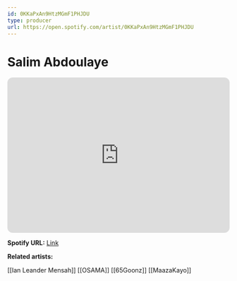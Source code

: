```yaml
---
id: 0KKaPxAn9HtzMGmF1PHJDU
type: producer
url: https://open.spotify.com/artist/0KKaPxAn9HtzMGmF1PHJDU
---
```

# Salim Abdoulaye

<iframe style="border-radius:12px" src="https://open.spotify.com/embed/artist/0KKaPxAn9HtzMGmF1PHJDU" width="100%" height="352" frameBorder="0" allowfullscreen="" allow="autoplay; clipboard-write; encrypted-media; fullscreen; picture-in-picture" loading="lazy"></iframe>

**Spotify URL:** [Link](https://open.spotify.com/artist/0KKaPxAn9HtzMGmF1PHJDU)

**Related artists:**

[[Ian Leander Mensah]]
[[OSAMA]]
[[65Goonz]]
[[MaazaKayo]]
